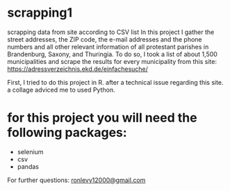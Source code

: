 # scrapping1
scrapping data from site according to CSV list
In this project I gather the street addresses, the ZIP code, the e-mail addresses and the phone numbers and all other relevant information of all protestant parishes in Brandenburg, Saxony, and Thuringia.
To do so, I took a list of about 1,500 municipalities and scrape the results for every municipality from this site:
https://adressverzeichnis.ekd.de/einfachesuche/

First, I tried to do this project in R. after a technical issue regarding this site. a collage adviced me to used Python.

# for this project you will need the following packages:
 - selenium
 - csv
 - pandas
 
 For further questions: ronlevy12000@gmail.com
